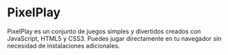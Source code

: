 # PixelPlay
PixelPlay es un conjunto de juegos simples y divertidos creados con JavaScript, HTML5 y CSS3. Puedes jugar directamente en tu navegador sin necesidad de instalaciones adicionales.
